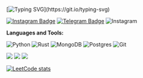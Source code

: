 






[![Typing SVG](https://readme-typing-svg.herokuapp.com?color=%2336BCF7&lines=Hi+there,+I+am+Vlad!)](https://git.io/typing-svg)

[![Instagram Badge](https://img.shields.io/badge/-Instagram-e4405f?style=flat-square&logo=Instagram&logoColor=white)](https://instagram.com/biggvladik/)
[![Telegram Badge](https://img.shields.io/badge/-Telegram-0088cc?style=flat-square&logo=Telegram&logoColor=white)](https://t.me/biggvladik)
![Instagram](https://img.shields.io/badge/<biggvladik>-%23E4405F.svg?style=for-the-badge&logo=Instagram&logoColor=white)






**Languages and Tools:** 


![Python](https://img.shields.io/badge/python-3670A0?style=for-the-badge&logo=python&logoColor=ffdd54)
![Rust](https://img.shields.io/badge/rust-%23000000.svg?style=for-the-badge&logo=rust&logoColor=white)
![MongoDB](https://img.shields.io/badge/MongoDB-%234ea94b.svg?style=for-the-badge&logo=mongodb&logoColor=white)
![Postgres](https://img.shields.io/badge/postgres-%23316192.svg?style=for-the-badge&logo=postgresql&logoColor=white)
![Git](https://img.shields.io/badge/git-%23F05033.svg?style=for-the-badge&logo=git&logoColor=white)



![](https://github-profile-summary-cards.vercel.app/api/cards/profile-details?username=biggvladik&theme=solarized_dark)
![](https://github-profile-summary-cards.vercel.app/api/cards/stats?username=biggvladik&theme=solarized_dark) ![](https://github-profile-summary-cards.vercel.app/api/cards/most-commit-language?username=biggvladik&theme=solarized_dark)

[![LeetCode stats](https://leetcode-stats-six.vercel.app/api?username=biggvladik&theme=dark)](https://leetcode.com/biggvladik/)
